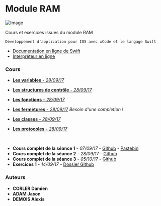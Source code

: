 # Module RAM

![Image](https://salsaspeaks.files.wordpress.com/2015/05/watch4.jpg)

Cours et exercices issues du module RAM
```
Développement d'application pour IOS avec xCode et le langage Swift
```
- [Documentation en ligne de Swift](https://developer.apple.com/library/content/documentation/Swift/Conceptual/Swift_Programming_Language/TheBasics.html#//apple_ref/doc/uid/TP40014097-CH5-ID309)
- [Interpréteur en ligne](https://swift.sandbox.bluemix.net/)

### Cours

* [**Les variables** - *28/09/17*](Cours/Les_variables.md)
* [**Les structures de contrôle** - *28/09/17*](Cours/Les_structures_de_contrôle.md)
* [**Les fonctions** - *28/09/17*](Cours/Les_fonctions.md)
* [**Les fermetures** - *28/09/17*](Cours/Les_fermetures.md) *Besoin d'une completion !*
* [**Les classes** - *28/09/17*](Cours/Les_classes.md)

* [**Les protocoles** - *28/09/17*](Cours/Les_protocoles.md)

<br/>

* **Cours complet de la séance 1** - *07/09/17* - [Github](Cours/ram_070917_cours_1.md) - [Pastebin](https://pastebin.com/ubefTeA0)
* **Cours complet de la séance 2** - *28/09/17* - [Github](Cours/ram_280917_cours_2.md)
* **Cours complet de la séance 3** - *05/10/17* - [Github](Cours/ram_051017_cours_3.md)
* **Exercices 1** - *14/09/17* - [Dossier Github](Exercices/Exercices_1)

### Auteurs

* **CORLER Damien**
* **ADAM Jason**
* **DEMOIS Alexis**

